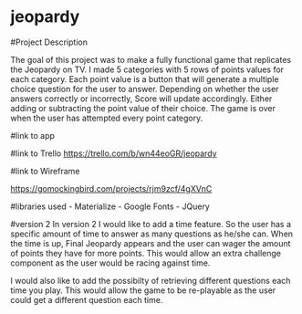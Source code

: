 # jeopardy


#Project Description

The goal of this project was to make a fully functional game that replicates the Jeopardy on TV. I made 5 categories with 5 rows of points values for each category. Each point value is a button that will generate a multiple choice question for the user to answer. Depending on whether the user answers correctly or incorrectly, Score will update accordingly. Either adding or subtracting the point value of their choice. The game is over when the user has attempted every point category. 

#link to app



#link to Trello
https://trello.com/b/wn44eoGR/jeopardy

#link to Wireframe

https://gomockingbird.com/projects/rjm9zcf/4gXVnC

#libraries used
    - Materialize
    - Google Fonts
    - JQuery

#version 2
In version 2 I would like to add a time feature. So the user has a specific amount of time to answer as many questions as he/she can. When the time is up, Final Jeopardy appears and the user can wager the amount of points they have for more points. This would allow an extra challenge component as the user would be racing against time. 

I would also like to add the possibilty of retrieving different questions each time you play. This would allow the game to be re-playable as the user could get a different question each time.

